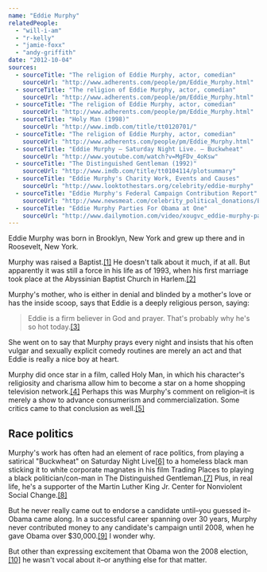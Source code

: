 ```yaml
---
name: "Eddie Murphy"
relatedPeople:
  - "will-i-am"
  - "r-kelly"
  - "jamie-foxx"
  - "andy-griffith"
date: "2012-10-04"
sources:
  - sourceTitle: "The religion of Eddie Murphy, actor, comedian"
    sourceUrl: "http://www.adherents.com/people/pm/Eddie_Murphy.html"
  - sourceTitle: "The religion of Eddie Murphy, actor, comedian"
    sourceUrl: "http://www.adherents.com/people/pm/Eddie_Murphy.html"
  - sourceTitle: "The religion of Eddie Murphy, actor, comedian"
    sourceUrl: "http://www.adherents.com/people/pm/Eddie_Murphy.html"
  - sourceTitle: "Holy Man (1998)"
    sourceUrl: "http://www.imdb.com/title/tt0120701/"
  - sourceTitle: "The religion of Eddie Murphy, actor, comedian"
    sourceUrl: "http://www.adherents.com/people/pm/Eddie_Murphy.html"
  - sourceTitle: "Eddie Murphy – Saturday Night Live. – Buckwheat"
    sourceUrl: "http://www.youtube.com/watch?v=MgFDv_4oKsw"
  - sourceTitle: "The Distinguished Gentleman (1992)"
    sourceUrl: "http://www.imdb.com/title/tt0104114/plotsummary"
  - sourceTitle: "Eddie Murphy's Charity Work, Events and Causes"
    sourceUrl: "http://www.looktothestars.org/celebrity/eddie-murphy"
  - sourceTitle: "Eddie Murphy's Federal Campaign Contribution Report"
    sourceUrl: "http://www.newsmeat.com/celebrity_political_donations/Eddie_Murphy.php"
  - sourceTitle: "Eddie Murphy Parties For Obama at One"
    sourceUrl: "http://www.dailymotion.com/video/xougvc_eddie-murphy-parties-for-obama-at-one_fun"
---
```


Eddie Murphy was born in Brooklyn, New York and grew up there and in Roosevelt, New York.

Murphy was raised a Baptist.<a class="source-citation" href="http://www.adherents.com/people/pm/Eddie_Murphy.html" title="The religion of Eddie Murphy, actor, comedian">[1]</a> He doesn't talk about it much, if at all. But apparently it was still a force in his life as of 1993, when his first marriage took place at the Abyssinian Baptist Church in Harlem.<a class="source-citation" href="http://www.adherents.com/people/pm/Eddie_Murphy.html" title="The religion of Eddie Murphy, actor, comedian">[2]</a>

Murphy's mother, who is either in denial and blinded by a mother's love or has the inside scoop, says that Eddie is a deeply religious person, saying:

>Eddie is a firm believer in God and prayer. That's probably why he's so hot today.<a class="source-citation" href="http://www.adherents.com/people/pm/Eddie_Murphy.html" title="The religion of Eddie Murphy, actor, comedian">[3]</a>

She went on to say that Murphy prays every night and insists that his often vulgar and sexually explicit comedy routines are merely an act and that Eddie is really a nice boy at heart.

Murphy did once star in a film, called Holy Man, in which his character's religiosity and charisma allow him to become a star on a home shopping television network.<a class="source-citation" href="http://www.imdb.com/title/tt0120701/" title="Holy Man (1998)">[4]</a> Perhaps this was Murphy's comment on religion–it is merely a show to advance consumerism and commercialization. Some critics came to that conclusion as well.<a class="source-citation" href="http://www.adherents.com/people/pm/Eddie_Murphy.html" title="The religion of Eddie Murphy, actor, comedian">[5]</a>

## Race politics

Murphy's work has often had an element of race politics, from playing a satirical "Buckwheat" on Saturday Night Live<a class="source-citation" href="http://www.youtube.com/watch?v=MgFDv_4oKsw" title="Eddie Murphy – Saturday Night Live. – Buckwheat">[6]</a> to a homeless black man sticking it to white corporate magnates in his film Trading Places to playing a black politician/con-man in The Distinguished Gentleman.<a class="source-citation" href="http://www.imdb.com/title/tt0104114/plotsummary" title="The Distinguished Gentleman (1992)">[7]</a> Plus, in real life, he's a supporter of the Martin Luther King Jr. Center for Nonviolent Social Change.<a class="source-citation" href="http://www.looktothestars.org/celebrity/eddie-murphy" title="Eddie Murphy&apos;s Charity Work, Events and Causes">[8]</a>

But he never really came out to endorse a candidate until–you guessed it–Obama came along. In a successful career spanning over 30 years, Murphy never contributed money to any candidate's campaign until 2008, when he gave Obama over $30,000.<a class="source-citation" href="http://www.newsmeat.com/celebrity_political_donations/Eddie_Murphy.php" title="Eddie Murphy&apos;s Federal Campaign Contribution Report">[9]</a> I wonder why.

But other than expressing excitement that Obama won the 2008 election,<a class="source-citation" href="http://www.dailymotion.com/video/xougvc_eddie-murphy-parties-for-obama-at-one_fun" title="Eddie Murphy Parties For Obama at One">[10]</a> he wasn't vocal about it–or anything else for that matter.